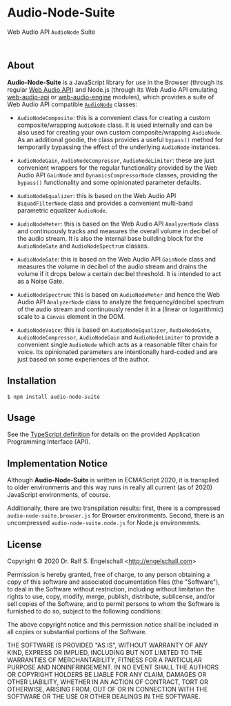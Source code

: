 
Audio-Node-Suite
================

Web Audio API `AudioNode` Suite

<p/>
<img src="https://nodei.co/npm/audio-node-suite.png?downloads=true&stars=true" alt=""/>

<p/>
<img src="https://david-dm.org/rse/audio-node-suite.png" alt=""/>

About
-----

**Audio-Node-Suite** is a JavaScript library for use in the Browser
(through its regular [Web Audio API](https://www.w3.org/TR/webaudio/))
and Node.js (through its Web Audio API emulating
[web-audio-api](https://github.com/audiojs/web-audio-api) or
[web-audio-engine](https://github.com/mohayonao/web-audio-engine)
modules), which provides a suite of Web Audio API compatible
[`AudioNode`](https://developer.mozilla.org/en-US/docs/Web/API/AudioNode)
classes:

- `AudioNodeComposite`: this is a convenient class for creating
  a custom composite/wrapping `AudioNode` class. It is used internally
  and can be also used for creating your own custom composite/wrapping
  `AudioNode`. As an additional goodie, the class provides a useful
  `bypass()` method for temporarily bypassing the effect of the
  underlying `AudioNode` instances.

- `AudioNodeGain`, `AudioNodeCompressor`, `AudioNodeLimiter`: these
  are just convenient wrappers for the regular functionality provided
  by the Web Audio API `GainNode` and `DynamicsCompressorNode` classes,
  providing the `bypass()` functionality and some opinionated parameter defaults.

- `AudioNodeEqualizer`: this is based on the Web Audio API `BiquadFilterNode`
  class and provides a convenient multi-band parametric equalizer `AudioNode`.

- `AudioNodeMeter`: this is based on the Web Audio API `AnalyzerNode`
  class and continuously tracks and measures the overall volume in
  decibel of the audio stream. It is also the internal base building
  block for the `AudioNodeGate` and `AudioNodeSpectrum` classes.

- `AudioNodeGate`: this is based on the Web Audio API `GainNode`
  class and measures the volume in decibel of the audio stream and
  drains the volume if it drops below a certain decibel threshold. It is
  intended to act as a Noise Gate.

- `AudioNodeSpectrum`: this is based on `AudioNodeMeter` and
  hence the Web Audio API `AnalyzerNode` class to analyze the
  frequency/decibel spectrum of the audio stream and continuously render
  it in a (linear or logarithmic) scale to a `Canvas` element in the
  DOM.

- `AudioNodeVoice`: this is based on `AudioNodeEqualizer`,
  `AudioNodeGate`, `AudioNodeCompressor`, `AudioNodeGain` and
  `AudioNodeLimiter` to provide a convenient single `AudioNode`
  which acts as a reasonable filter chain for voice. Its opinionated
  parameters are intentionally hard-coded and are just based on some
  experiences of the author.

Installation
------------

```shell
$ npm install audio-node-suite
```

Usage
-----

See the [TypeScript definition](src/audio-node-suite.d.ts)
for details on the provided Application Programming Interface (API).

Implementation Notice
---------------------

Although **Audio-Node-Suite** is written in ECMAScript 2020, it is transpiled to older
environments and this way runs in really all current (as of 2020)
JavaScript environments, of course.

Additionally, there are two transpilation results: first, there is a
compressed `audio-node-suite.browser.js` for Browser environments. Second, there is
an uncompressed `audio-node-suite.node.js` for Node.js environments.

License
-------

Copyright &copy; 2020 Dr. Ralf S. Engelschall &lt;http://engelschall.com&gt;

Permission is hereby granted, free of charge, to any person obtaining
a copy of this software and associated documentation files (the
"Software"), to deal in the Software without restriction, including
without limitation the rights to use, copy, modify, merge, publish,
distribute, sublicense, and/or sell copies of the Software, and to
permit persons to whom the Software is furnished to do so, subject to
the following conditions:

The above copyright notice and this permission notice shall be included
in all copies or substantial portions of the Software.

THE SOFTWARE IS PROVIDED "AS IS", WITHOUT WARRANTY OF ANY KIND,
EXPRESS OR IMPLIED, INCLUDING BUT NOT LIMITED TO THE WARRANTIES OF
MERCHANTABILITY, FITNESS FOR A PARTICULAR PURPOSE AND NONINFRINGEMENT.
IN NO EVENT SHALL THE AUTHORS OR COPYRIGHT HOLDERS BE LIABLE FOR ANY
CLAIM, DAMAGES OR OTHER LIABILITY, WHETHER IN AN ACTION OF CONTRACT,
TORT OR OTHERWISE, ARISING FROM, OUT OF OR IN CONNECTION WITH THE
SOFTWARE OR THE USE OR OTHER DEALINGS IN THE SOFTWARE.

